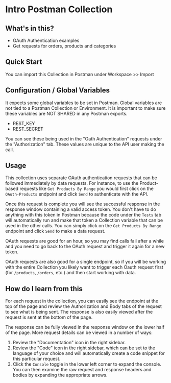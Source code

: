 # Intro Postman Collection

## What's in this?

- OAuth Authentication examples
- Get requests for orders, products and categories

## Quick Start

You can import this Collection in Postman under Workspace >> Import

## Configuration / Global Variables

It expects some global variables to be set in Postman. Global variables
are not tied to a Postman Collection or Environment. It is important
to make sure these variables are NOT SHARED in any Postman exports.

- REST_KEY
- REST_SECRET

You can see these being used in the "Oath Authentication" requests
under the "Authorization" tab. These values are unique to the API
user making the call.

## Usage

This collection uses separate OAuth authentication requests that
can be followed immediately by data requests. For instance, to use
the Product-based requests like `Get Products By Range` you would
first click on the `OAuth-Products` endpoint and click `Send` to
authenticate with the API.

Once this request is complete you will see the successful response
in the response window containing a valid access token. You don't
have to do anything with this token in Postman because the code
under the `Tests` tab will automatically run and make that token
a Collection variable that can be used in the other calls.
You can simply click on the `Get Products By Range`
endpoint and click `Send` to make a data request.

OAuth requests are good for an hour, so you may find calls fail
after a while and you need to go back to the OAuth request and
trigger it again for a new token.

OAuth requests are also good for a single endpoint, so if you
will be working with the entire Collection you likely want to
trigger each Oauth request first (for `/products`, `/orders`, etc.)
and then start working with data.

## How do I learn from this

For each request in the collection, you can easily see the endpoint
at the top of the page and review the Authorization and Body tabs
of the request to see what is being sent. The response is also easily
viewed after the request is sent at the bottom of the page.

The response can be fully viewed in the response window on the lower
half of the page. More request details can be viewed in a number of
ways:

1. Review the "Documentation" icon in the right sidebar.
2. Review the "Code" icon in the right sidebar, which can be set
   to the language of your choice and will automatically create a
   code snippet for this particular request.
3. Click the `Console` toggle in the lower left corner to expand
   the console. You can then examine the raw request and response
   headers and bodies by expanding the appropriate arrows.
